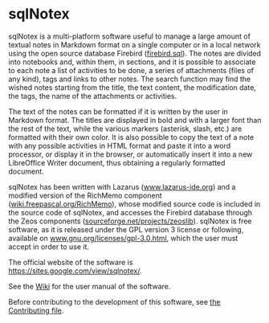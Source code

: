 # sqlNotex

sqlNotex is a multi-platform software useful to manage a large amount of textual notes in Markdown format on a single computer or in a local network using the open source database Firebird ([firebird.sql](firebirdsql.org)).
The notes are divided into notebooks and, within them, in sections, and it is possible to associate to each note a list of activities to be done, a series of attachments (files of any kind), tags and links to other notes. The search function may find the wished notes starting from the title, the text content, the modification date, the tags, the name of the attachments or activities.

The text of the notes can be formatted if it is written by the user in Markdown format. The titles are displayed in bold and with a larger font than the rest of the text, while the various markers (asterisk, slash, etc.) are formatted with their own color. It is also possible to copy the text of a note with any possible activities in HTML format and paste it into a word processor, or display it in the browser, or automatically insert it into a new LibreOffice Writer document, thus obtaining a regularly formatted document.

sqlNotex has been written with Lazarus (www.lazarus-ide.org) and a modified version of the RichMemo component ([wiki.freepascal.org/RichMemo](wiki.freepascal.org/RichMemo)), whose modified source code is included in the source code of sqlNotex, and accesses the Firebird database through the Zeos components ([sourceforge.net/projects/zeoslib](sourceforge.net/projects/zeoslib)).
sqlNotex is free software, as it is released under the GPL version 3 license or following, available on www.gnu.org/licenses/gpl-3.0.html, which the user must accept in order to use it.

The official website of the software is https://sites.google.com/view/sqlnotex/.

See the [Wiki](https://github.com/maxnd/sqlNotex/wiki) for the user manual of the software.

Before contributing to the development of this software, see [the Contributing file](https://github.com/maxnd/sqlNotex/blob/master/CONTRIBUTING.md).
